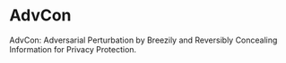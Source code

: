 # AdvCon
AdvCon: Adversarial Perturbation by Breezily and Reversibly Concealing Information for Privacy Protection.
